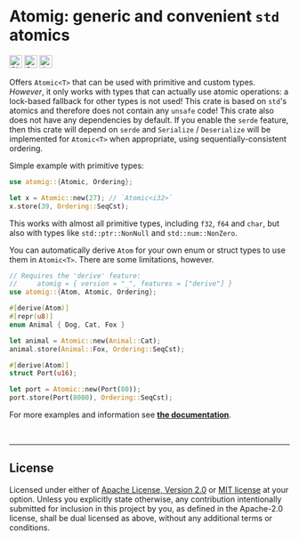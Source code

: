 Atomig: generic and convenient `std` atomics
============================================

[<img alt="CI status of master" src="https://img.shields.io/github/workflow/status/LukasKalbertodt/atomig/CI/master?label=CI&logo=github&logoColor=white&style=for-the-badge" height="23">](https://github.com/LukasKalbertodt/atomig/actions?query=workflow%3ACI+branch%3Amaster)
[<img alt="Crates.io Version" src="https://img.shields.io/crates/v/atomig?logo=rust&style=for-the-badge" height="23">](https://crates.io/crates/atomig)
[<img alt="docs.rs" src="https://img.shields.io/crates/v/atomig?color=blue&label=docs&style=for-the-badge" height="23">](https://docs.rs/atomig)

Offers `Atomic<T>` that can be used with primitive and custom types.
*However*, it only works with types that can actually use atomic operations: a lock-based fallback for other types is not used!
This crate is based on `std`'s atomics and therefore does not contain any `unsafe` code!
This crate also does not have any dependencies by default.
If you enable the `serde` feature, then this crate will depend on `serde` and `Serialize` / `Deserialize` will be
implemented for `Atomic<T>` when appropriate, using sequentially-consistent ordering.

Simple example with primitive types:

```rust
use atomig::{Atomic, Ordering};

let x = Atomic::new(27); // `Atomic<i32>`
x.store(39, Ordering::SeqCst);
```

This works with almost all primitive types, including `f32`, `f64` and `char`,
but also with types like `std::ptr::NonNull` and `std::num::NonZero`.

You can automatically derive `Atom` for your own enum or struct types to use them in `Atomic<T>`.
There are some limitations, however.

```rust
// Requires the 'derive' feature:
//     atomig = { version = "_", features = ["derive"] }
use atomig::{Atom, Atomic, Ordering};

#[derive(Atom)]
#[repr(u8)]
enum Animal { Dog, Cat, Fox }

let animal = Atomic::new(Animal::Cat);
animal.store(Animal::Fox, Ordering::SeqCst);

#[derive(Atom)]
struct Port(u16);

let port = Atomic::new(Port(80));
port.store(Port(8080), Ordering::SeqCst);
```

For more examples and information see **[the documentation](https://docs.rs/atomig)**.

<br />

---

## License

Licensed under either of <a href="LICENSE-APACHE">Apache License, Version
2.0</a> or <a href="LICENSE-MIT">MIT license</a> at your option.
Unless you explicitly state otherwise, any contribution intentionally submitted
for inclusion in this project by you, as defined in the Apache-2.0 license,
shall be dual licensed as above, without any additional terms or conditions.
